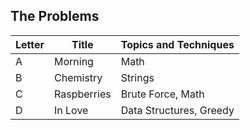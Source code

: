 ## The Problems

|  Letter | Title                     | Topics and Techniques       |
|---------|---------------------------|-----------------------------|
|  A | Morning     |Math                |
|  B | Chemistry      | Strings          |
|  C | Raspberries    | Brute Force, Math          |
|  D | In Love      | Data Structures, Greedy           |





